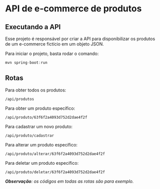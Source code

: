# API de e-commerce de produtos

## Executando a API
Esse projeto é responsável por criar a API para disponibilizar os produtos de um e-commerce fictício em um objeto JSON.

Para iniciar o projeto, basta rodar o comando:
```java
mvn spring-boot:run
```

## Rotas
Para obter todos os produtos:
```
/api/produtos
```

Para obter um produto específico:
```
/api/produto/63f6f2a4093d752d2dae4f2f
```

Para cadastrar um novo produto:
```
/api/produto/cadastrar
```

Para alterar um produto específico:
```
/api/produto/alterar/63f6f2a4093d752d2dae4f2f
```

Para deletar um produto específico:
```
/api/produto/deletar/63f6f2a4093d752d2dae4f2f
```

***Observação**: os códigos em todas as rotas são para exemplo.*